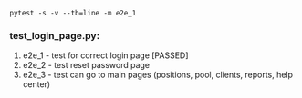 `pytest -s -v --tb=line -m e2e_1`

### test_login_page.py:

1. e2e_1 - test for correct login page [PASSED]
2. e2e_2 - test reset password page
3. e2e_3 - test can go to main pages (positions, pool, clients, reports, help center)

